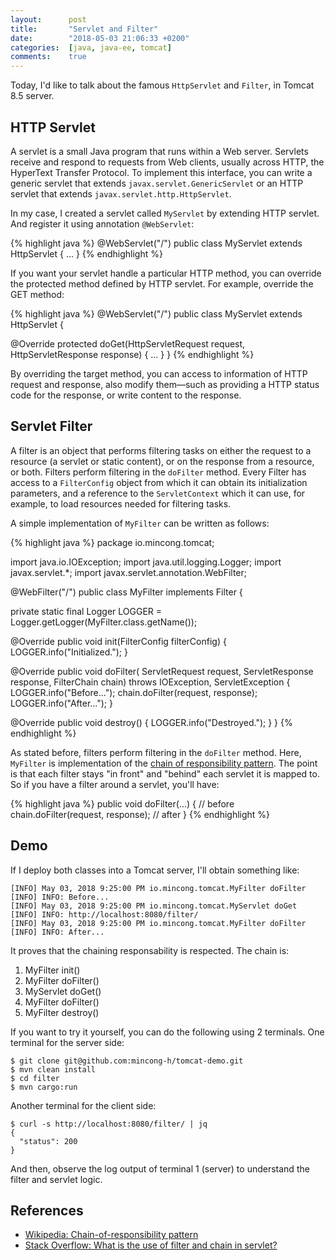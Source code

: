 ```yaml
---
layout:      post
title:       "Servlet and Filter"
date:        "2018-05-03 21:06:33 +0200"
categories:  [java, java-ee, tomcat]
comments:    true
---
```


Today, I'd like to talk about the famous `HttpServlet` and `Filter`, in
Tomcat 8.5 server.

<!--more-->

## HTTP Servlet

A servlet is a small Java program that runs within a Web server. Servlets
receive and respond to requests from Web clients, usually across HTTP, the
HyperText Transfer Protocol. To implement this interface, you can write a
generic servlet that extends `javax.servlet.GenericServlet` or an HTTP servlet
that extends `javax.servlet.http.HttpServlet`.

In my case, I created a servlet called `MyServlet` by extending HTTP servlet.
And register it using annotation `@WebServlet`:

{% highlight java %}
@WebServlet("/")
public class MyServlet extends HttpServlet {
  ...
}
{% endhighlight %}

If you want your servlet handle a particular HTTP method, you can override the
protected method defined by HTTP servlet. For example, override the GET method:

{% highlight java %}
@WebServlet("/")
public class MyServlet extends HttpServlet {

  @Override
  protected doGet(HttpServletRequest request, HttpServletResponse response) {
    ...
  }
}
{% endhighlight %}

By overriding the target method, you can access to information of HTTP request
and response, also modify them—such as providing a HTTP status code for the
response, or write content to the response.

## Servlet Filter

A filter is an object that performs filtering tasks on either the request to a
resource (a servlet or static content), or on the response from a resource, or
both. Filters perform filtering in the `doFilter` method. Every Filter has
access to a `FilterConfig` object from which it can obtain its initialization
parameters, and a reference to the `ServletContext` which it can use, for
example, to load resources needed for filtering tasks.

A simple implementation of `MyFilter` can be written as follows:

{% highlight java %}
package io.mincong.tomcat;

import java.io.IOException;
import java.util.logging.Logger;
import javax.servlet.*;
import javax.servlet.annotation.WebFilter;

@WebFilter("/")
public class MyFilter implements Filter {

  private static final Logger LOGGER = Logger.getLogger(MyFilter.class.getName());

  @Override
  public void init(FilterConfig filterConfig) {
    LOGGER.info("Initialized.");
  }

  @Override
  public void doFilter(
      ServletRequest request,
      ServletResponse response,
      FilterChain chain) throws IOException, ServletException {
    LOGGER.info("Before...");
    chain.doFilter(request, response);
    LOGGER.info("After...");
  }

  @Override
  public void destroy() {
    LOGGER.info("Destroyed.");
  }
}
{% endhighlight %}

As stated before, filters perform filtering in the `doFilter` method. Here,
`MyFilter` is implementation of the [chain of responsibility pattern][1]. The
point is that each filter stays "in front" and "behind" each servlet it is
mapped to. So if you have a filter around a servlet, you'll have:

{% highlight java %}
public void doFilter(...) {
  // before
  chain.doFilter(request, response);
  // after
}
{% endhighlight %}

## Demo

If I deploy both classes into a Tomcat server, I'll obtain something like:

```
[INFO] May 03, 2018 9:25:00 PM io.mincong.tomcat.MyFilter doFilter
[INFO] INFO: Before...
[INFO] May 03, 2018 9:25:00 PM io.mincong.tomcat.MyServlet doGet
[INFO] INFO: http://localhost:8080/filter/
[INFO] May 03, 2018 9:25:00 PM io.mincong.tomcat.MyFilter doFilter
[INFO] INFO: After...
```

It proves that the chaining responsability is respected. The chain is:

1. MyFilter init()
2. MyFilter doFilter()
3. MyServlet doGet()
4. MyFilter doFilter()
5. MyFilter destroy()

If you want to try it yourself, you can do the following using 2 terminals. One
terminal for the server side:

```
$ git clone git@github.com:mincong-h/tomcat-demo.git
$ mvn clean install
$ cd filter
$ mvn cargo:run
```

Another terminal for the client side:

```
$ curl -s http://localhost:8080/filter/ | jq
{
  "status": 200
}
```

And then, observe the log output of terminal 1 (server) to understand the filter
and servlet logic.

## References

- [Wikipedia: Chain-of-responsibility pattern][1]
- [Stack Overflow: What is the use of filter and chain in servlet?][2]

[2]: https://stackoverflow.com/questions/4122870/what-is-the-use-of-filter-and-chain-in-servlet
[1]: https://en.wikipedia.org/wiki/Chain-of-responsibility_pattern
